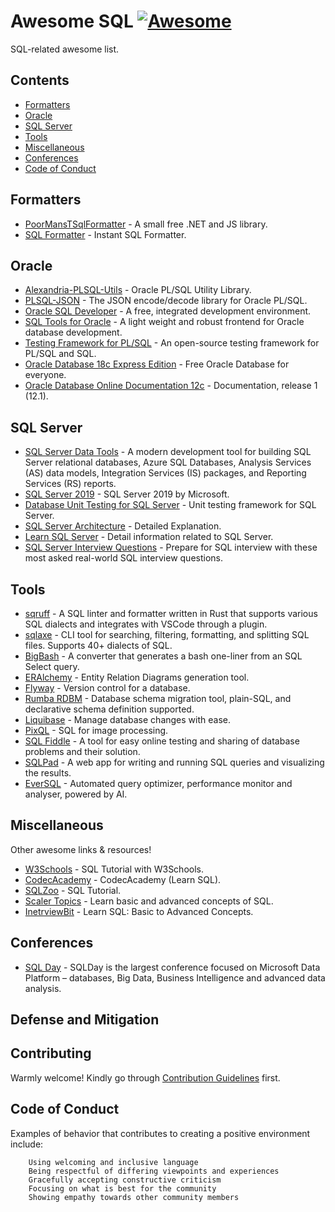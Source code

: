 # Awesome SQL [![Awesome](https://awesome.re/badge-flat.svg)](https://awesome.re)

SQL-related awesome list.

## Contents

* [Formatters](#formatters)
* [Oracle](#oracle)
* [SQL Server](#sql-server)
* [Tools](#tools)
* [Miscellaneous](#miscellaneous)
* [Conferences](#conferences)
* [Code of Conduct](#code-of-conduct)

## Formatters

* [PoorMansTSqlFormatter](https://github.com/TaoK/PoorMansTSqlFormatter) - A small free .NET and JS library.
* [SQL Formatter](http://www.dpriver.com/pp/sqlformat.htm) - Instant SQL Formatter.

## Oracle

* [Alexandria-PLSQL-Utils](https://github.com/mortenbra/alexandria-plsql-utils) - Oracle PL/SQL Utility Library.
* [PLSQL-JSON](https://github.com/doberkofler/PLSQL-JSON) - The JSON encode/decode library for Oracle PL/SQL.
* [Oracle SQL Developer](https://www.oracle.com/database/technologies/appdev/sql-developer.html) - A free, integrated development environment.
* [SQL Tools for Oracle](https://sourceforge.net/projects/sqlt/) - A light weight and robust frontend for Oracle database development. 
* [Testing Framework for PL/SQL](http://utplsql.org/) - An open-source testing framework for PL/SQL and SQL.
* [Oracle Database 18c Express Edition](https://www.oracle.com/database/technologies/appdev/xe.html) - Free Oracle Database for everyone.
* [Oracle Database Online Documentation 12c](https://docs.oracle.com/database/121/SQLRF/toc.htm) - Documentation, release 1 (12.1).

## SQL Server

* [SQL Server Data Tools](https://docs.microsoft.com/en-us/sql/ssdt/download-sql-server-data-tools-ssdt?redirectedfrom=MSDN&view=sql-server-ver15) - A modern development tool for building SQL Server relational databases, Azure SQL Databases, Analysis Services (AS) data models, Integration Services (IS) packages, and Reporting Services (RS) reports. 
* [SQL Server 2019](https://www.microsoft.com/en-us/sql-server/sql-server-2019) - SQL Server 2019 by Microsoft.
* [Database Unit Testing for SQL Server](https://tsqlt.org/) - Unit testing framework for SQL Server.
* [SQL Server Architecture](https://www.interviewbit.com/blog/sql-server-architecture/) - Detailed Explanation.
* [Learn SQL Server](https://www.scaler.com/topics/sql-server/) - Detail information related to SQL Server.
* [SQL Server Interview Questions](https://www.interviewbit.com/sql-server-interview-questions/) - Prepare for SQL interview with these most asked real-world SQL interview questions.

## Tools

* [sqruff](https://github.com/quarylabs/sqruff) - A SQL linter and formatter written in Rust that supports various SQL dialects and integrates with VSCode through a plugin.
* [sqlaxe](https://github.com/djberube/sqlaxe) - CLI tool for searching, filtering, formatting, and splitting SQL files. Supports 40+ dialects of SQL.
* [BigBash](https://github.com/Borisvl/bigbash) - A converter that generates a bash one-liner from an SQL Select query.
* [ERAlchemy](https://github.com/Alexis-benoist/eralchemy) - Entity Relation Diagrams generation tool.
* [Flyway](https://flywaydb.org/) - Version control for a database.
* [Rumba RDBM](https://www.dbinvent.com/) - Database schema migration tool, plain-SQL, and declarative schema definition supported.
* [Liquibase](https://www.liquibase.org/) - Manage database changes with ease.
* [PixQL](https://github.com/Phildo/pixQL) - SQL for image processing.
* [SQL Fiddle](http://sqlfiddle.com/) - A tool for easy online testing and sharing of database problems and their solution.
* [SQLPad](http://rickbergfalk.github.io/sqlpad/#/) - A web app for writing and running SQL queries and visualizing the results.
* [EverSQL](https://www.eversql.com/) - Automated query optimizer, performance monitor and analyser, powered by AI.

## Miscellaneous

Other awesome links & resources!

* [W3Schools](https://www.w3schools.com/sql/default.asp) - SQL Tutorial with W3Schools.
* [CodecAcademy](https://www.codecademy.com/learn/learn-sql) - CodecAcademy (Learn SQL).
* [SQLZoo](https://sqlzoo.net/) - SQL Tutorial.
* [Scaler Topics](https://www.scaler.com/topics/sql/) - Learn basic and advanced concepts of SQL.
* [InetrviewBit](https://www.interviewbit.com/sql-cheat-sheet/) - Learn SQL: Basic to Advanced Concepts.

## Conferences

* [SQL Day](https://sqlday.pl/en/) - SQLDay is the largest conference focused on Microsoft Data Platform – databases, Big Data, Business Intelligence and advanced data analysis.
  
## Defense and Mitigation

## Contributing

Warmly welcome! Kindly go through [Contribution Guidelines](https://github.com/mbiesiad/awesome-sql/blob/master/CONTRIBUTING.md) first.

## Code of Conduct

Examples of behavior that contributes to creating a positive environment include:
```
    Using welcoming and inclusive language
    Being respectful of differing viewpoints and experiences
    Gracefully accepting constructive criticism
    Focusing on what is best for the community
    Showing empathy towards other community members
```
